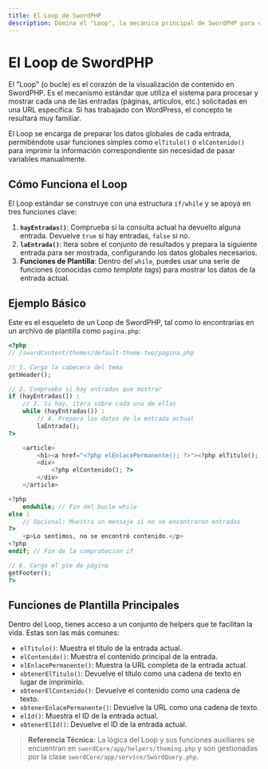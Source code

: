 ```yaml
---
title: El Loop de SwordPHP
description: Domina el "Loop", la mecánica principal de SwordPHP para consultar y mostrar contenido dinámico en tus temas.
---
```


# El Loop de SwordPHP

El "Loop" (o bucle) es el corazón de la visualización de contenido en SwordPHP. Es el mecanismo estándar que utiliza el sistema para procesar y mostrar cada una de las entradas (páginas, artículos, etc.) solicitadas en una URL específica. Si has trabajado con WordPress, el concepto te resultará muy familiar.

El Loop se encarga de preparar los datos globales de cada entrada, permitiéndote usar funciones simples como `elTitulo()` o `elContenido()` para imprimir la información correspondiente sin necesidad de pasar variables manualmente.

## Cómo Funciona el Loop

El Loop estándar se construye con una estructura `if/while` y se apoya en tres funciones clave:

1.  **`hayEntradas()`**: Comprueba si la consulta actual ha devuelto alguna entrada. Devuelve `true` si hay entradas, `false` si no.
2.  **`laEntrada()`**: Itera sobre el conjunto de resultados y prepara la siguiente entrada para ser mostrada, configurando los datos globales necesarios.
3.  **Funciones de Plantilla**: Dentro del `while`, puedes usar una serie de funciones (conocidas como *template tags*) para mostrar los datos de la entrada actual.

## Ejemplo Básico

Este es el esqueleto de un Loop de SwordPHP, tal como lo encontrarías en un archivo de plantilla como `pagina.php`:

```php
<?php
// /swordContent/themes/default-theme-two/pagina.php

// 1. Carga la cabecera del tema
getHeader();

// 2. Comprueba si hay entradas que mostrar
if (hayEntradas()) :
    // 3. Si hay, itera sobre cada una de ellas
    while (hayEntradas()) :
        // 4. Prepara los datos de la entrada actual
        laEntrada(); 
?>

    <article>
        <h1><a href="<?php elEnlacePermanente(); ?>"><?php elTitulo(); ?></a></h1>
        <div>
            <?php elContenido(); ?>
        </div>
    </article>

<?php
    endwhile; // Fin del bucle while
else :
    // Opcional: Muestra un mensaje si no se encontraron entradas
?>
    <p>Lo sentimos, no se encontró contenido.</p>
<?php
endif; // Fin de la comprobación if

// 6. Carga el pie de página
getFooter();
?>
````

## Funciones de Plantilla Principales

Dentro del Loop, tienes acceso a un conjunto de helpers que te facilitan la vida. Estas son las más comunes:

  * `elTitulo()`: Muestra el título de la entrada actual.
  * `elContenido()`: Muestra el contenido principal de la entrada.
  * `elEnlacePermanente()`: Muestra la URL completa de la entrada actual.
  * `obtenerElTitulo()`: Devuelve el título como una cadena de texto en lugar de imprimirlo.
  * `obtenerElContenido()`: Devuelve el contenido como una cadena de texto.
  * `obtenerEnlacePermanente()`: Devuelve la URL como una cadena de texto.
  * `elId()`: Muestra el ID de la entrada actual.
  * `obtenerElId()`: Devuelve el ID de la entrada actual.

> **Referencia Técnica:** La lógica del Loop y sus funciones auxiliares se encuentran en `swordCore/app/helpers/theming.php` y son gestionadas por la clase `swordCore/app/service/SwordQuery.php`.


